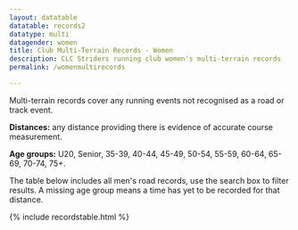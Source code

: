 ```yaml
---
layout: datatable
datatable: records2
datatype: multi
datagender: women
title: Club Multi-Terrain Records - Women
description: CLC Striders running club women's multi-terrain records
permalink: /womenmultirecords

---
```


Multi-terrain records cover any running events not recognised as a road or track event.

**Distances:** any distance providing there is evidence of accurate course measurement.

**Age groups:** U20, Senior, 35-39, 40-44, 45-49, 50-54, 55-59, 60-64, 65-69, 70-74, 75+.

The table below includes all men's road records, use the search box to filter results. A missing age group means a time has yet to be recorded for that distance.

{% include recordstable.html %}
